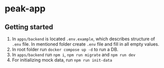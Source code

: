 # peak-app

## Getting started
1. In `apps/backend` is located `.env.example`, which describes structure of `.env` file. In mentioned folder create `.env` file and fill in all empty values.
2. In root folder run `docker compose up -d` to run a DB.
3. In `apps/backend` run `npm i`, `npm run migrate` and `npm run dev`
4. For initializing mock data, run `npm run init-data`